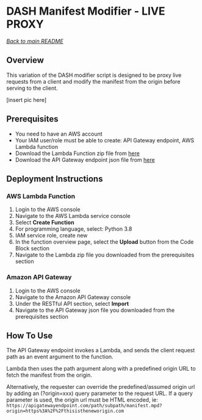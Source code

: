 # DASH Manifest Modifier - LIVE PROXY
[*Back to main README*](../README.md)
## Overview
This variation of the DASH modifier script is designed to be proxy live requests from a client and modify the manifest from the origin before serving to the client.

[insert pic here]

## Prerequisites
* You need to have an AWS account
* Your IAM user/role must be able to create: API Gateway endpoint, AWS Lambda function
* Download the Lambda Function zip file from [here](./dash-manipulator-lambda.zip)
* Download the API Gateway endpoint json file from [here](./api_gateway_template.json)

## Deployment Instructions

### AWS Lambda Function
1. Login to the AWS console
2. Navigate to the AWS Lambda service console
3. Select **Create Function**
4. For programming language, select: Python 3.8
5. IAM service role, create new
6. In the function overview page, select the **Upload** button from the Code Block section
7. Navigate to the Lambda zip file you downloaded from the prerequisites section

### Amazon API Gateway
1. Login to the AWS console
2. Navigate to the Amazon API Gateway console
3. Under the RESTful API section, select **Import**
4. Navigate to the API Gateway json file you downloaded from the prerequisites section


## How To Use

The API Gateway endpoint invokes a Lambda, and sends the client request path as an event argument to the function. 

Lambda then uses the path argument along with a predefined origin URL to fetch the manifest from the origin. 

Alternatively, the requester can override the predefined/assumed origin url by adding an (?origin=xxx) query parameter to the request URL. 
If a query parameter is used, the origin url must be HTML encoded, ie: ```https://apigatewayendpoint.com/path/subpath/manifest.mpd?origin=https%3A%2F%2Fthisistheneworigin.com```
